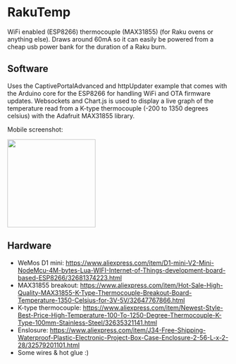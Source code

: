 # RakuTemp
WiFi enabled (ESP8266) thermocouple (MAX31855) (for Raku ovens or anything else). Draws around 60mA so it can easily be powered from a cheap usb power bank for the duration of a Raku burn.

## Software
Uses the CaptivePortalAdvanced and httpUpdater example that comes with the Arduino core for the ESP8266 for handling WiFi and OTA firmware updates. Websockets and Chart.js is used to display a live graph of the temperature read from a K-type thermocouple (-200 to 1350 degrees celsius) with the Adafruit MAX31855 library.

Mobile screenshot:

<a href="http://i66.tinypic.com/2815t1t.png"><img src="http://i66.tinypic.com/2815t1t.png" width="200" ></a>


## Hardware
+ WeMos D1 mini: https://www.aliexpress.com/item/D1-mini-V2-Mini-NodeMcu-4M-bytes-Lua-WIFI-Internet-of-Things-development-board-based-ESP8266/32681374223.html
+ MAX31855 breakout: https://www.aliexpress.com/item/Hot-Sale-High-Quality-MAX31855-K-Type-Thermocouple-Breakout-Board-Temperature-1350-Celsius-for-3V-5V/32647767866.html
+ K-type thermocouple: https://www.aliexpress.com/item/Newest-Style-Best-Price-High-Temperature-100-To-1250-Degree-Thermocouple-K-Type-100mm-Stainless-Steel/32635321141.html
+ Enslosure: https://www.aliexpress.com/item/J34-Free-Shipping-Waterproof-Plastic-Electronic-Project-Box-Case-Enclosure-2-56-L-x-2-28/32579201101.html
+ Some wires & hot glue :)
